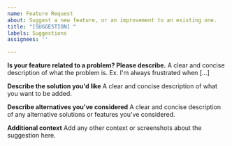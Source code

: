 ```yaml
---
name: Feature Request
about: Suggest a new feature, or an improvement to an existing one.
title: "[SUGGESTION] "
labels: Suggestions
assignees: ''

---
```


**Is your feature related to a problem? Please describe.**
A clear and concise description of what the problem is. Ex. I'm always frustrated when [...]

**Describe the solution you'd like**
A clear and concise description of what you want to be added.

**Describe alternatives you've considered**
A clear and concise description of any alternative solutions or features you've considered.

**Additional context**
Add any other context or screenshots about the suggestion here.
